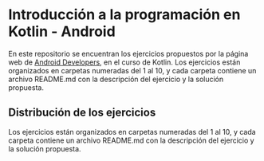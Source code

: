 # Introducción a la programación en Kotlin - Android

En este repositorio se encuentran los ejercicios propuestos por la 
página web de [Android Developers](https://developer.android.com/courses/android-basics-compose/unit-1?hl=es-419), en el curso de Kotlin. Los ejercicios están organizados en carpetas numeradas del 1 al 10, y cada carpeta contiene un archivo README.md con la descripción del ejercicio y la solución propuesta.

## Distribución de los ejercicios

Los ejercicios están organizados en carpetas numeradas del 1 al 10, y cada carpeta contiene un archivo README.md con la descripción del ejercicio y la solución propuesta.